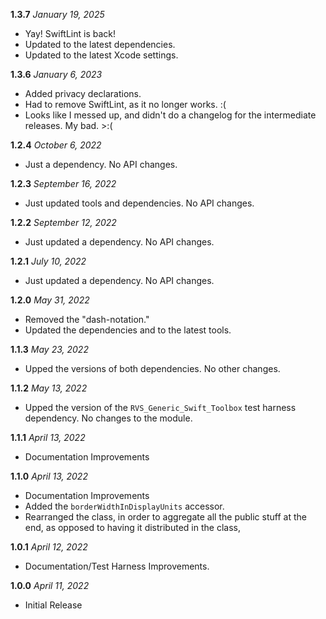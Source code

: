 **1.3.7** *January 19, 2025*

- Yay! SwiftLint is back!
- Updated to the latest dependencies.
- Updated to the latest Xcode settings.

**1.3.6** *January 6, 2023*

- Added privacy declarations.
- Had to remove SwiftLint, as it no longer works. :(
- Looks like I messed up, and didn't do a changelog for the intermediate releases. My bad. >:(

**1.2.4** *October 6, 2022*

- Just a dependency. No API changes.

**1.2.3** *September 16, 2022*

- Just updated tools and dependencies. No API changes.

**1.2.2** *September 12, 2022*

- Just updated a dependency. No API changes.

**1.2.1** *July 10, 2022*

- Just updated a dependency. No API changes.

**1.2.0** *May 31, 2022*

- Removed the "dash-notation."
- Updated the dependencies and to the latest tools.

**1.1.3** *May 23, 2022*

- Upped the versions of both dependencies. No other changes.

**1.1.2** *May 13, 2022*

- Upped the version of the `RVS_Generic_Swift_Toolbox` test harness dependency. No changes to the module.

**1.1.1** *April 13, 2022*

- Documentation Improvements

**1.1.0** *April 13, 2022*

- Documentation Improvements
- Added the `borderWidthInDisplayUnits` accessor.
- Rearranged the class, in order to aggregate all the public stuff at the end, as opposed to having it distributed in the class,

**1.0.1** *April 12, 2022*

- Documentation/Test Harness Improvements.

**1.0.0** *April 11, 2022*

- Initial Release
